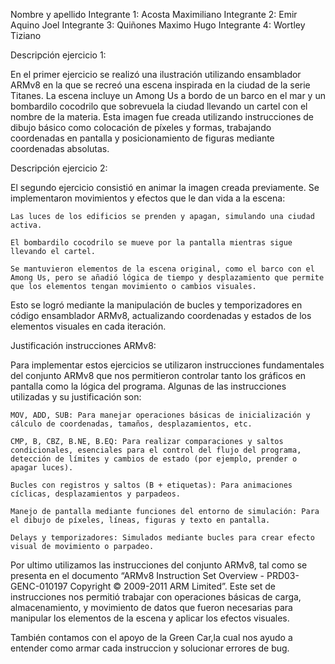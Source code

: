 Nombre y apellido
Integrante 1: Acosta Maximiliano
Integrante 2: Emir Aquino Joel
Integrante 3: Quiñones Maximo Hugo
Integrante 4: Wortley Tiziano

Descripción ejercicio 1:

En el primer ejercicio se realizó una ilustración utilizando ensamblador ARMv8 en la que se recreó una escena inspirada en la ciudad de la serie Titanes.
La escena incluye un Among Us a bordo de un barco en el mar y un bombardilo cocodrilo que sobrevuela la ciudad llevando un cartel con el nombre de la materia. Esta imagen fue creada utilizando instrucciones de dibujo básico como colocación de píxeles y formas, trabajando coordenadas en pantalla y posicionamiento de figuras mediante coordenadas absolutas.

Descripción ejercicio 2:

El segundo ejercicio consistió en animar la imagen creada previamente. Se implementaron movimientos y efectos que le dan vida a la escena:

    Las luces de los edificios se prenden y apagan, simulando una ciudad activa.

    El bombardilo cocodrilo se mueve por la pantalla mientras sigue llevando el cartel.

    Se mantuvieron elementos de la escena original, como el barco con el Among Us, pero se añadió lógica de tiempo y desplazamiento que permite que los elementos tengan movimiento o cambios visuales.

Esto se logró mediante la manipulación de bucles y temporizadores en código ensamblador ARMv8, actualizando coordenadas y estados de los elementos visuales en cada iteración.

Justificación instrucciones ARMv8:

Para implementar estos ejercicios se utilizaron instrucciones fundamentales del conjunto ARMv8 que nos permitieron controlar tanto los gráficos en pantalla como la lógica del programa. Algunas de las instrucciones utilizadas y su justificación son:

    MOV, ADD, SUB: Para manejar operaciones básicas de inicialización y cálculo de coordenadas, tamaños, desplazamientos, etc.

    CMP, B, CBZ, B.NE, B.EQ: Para realizar comparaciones y saltos condicionales, esenciales para el control del flujo del programa, detección de límites y cambios de estado (por ejemplo, prender o apagar luces).

    Bucles con registros y saltos (B + etiquetas): Para animaciones cíclicas, desplazamientos y parpadeos.

    Manejo de pantalla mediante funciones del entorno de simulación: Para el dibujo de píxeles, líneas, figuras y texto en pantalla.

    Delays y temporizadores: Simulados mediante bucles para crear efecto visual de movimiento o parpadeo.

Por ultimo utilizamos las instrucciones del conjunto ARMv8, tal como se presenta en el documento “ARMv8 Instruction Set Overview - PRD03-GENC-010197 Copyright © 2009-2011 ARM Limited”. Este set de instrucciones nos permitió trabajar con operaciones básicas de carga, almacenamiento, y movimiento de datos que fueron necesarias para manipular los elementos de la escena y aplicar los efectos visuales.

También contamos con el apoyo de la Green Car,la cual nos ayudo a entender como armar cada instruccion y solucionar errores de bug.
